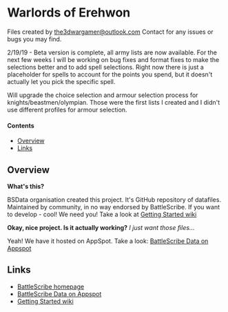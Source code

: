 Warlords of Erehwon
===================
Files created by the3dwargamer@outlook.com  Contact for any issues or bugs you may find. 

2/19/19 - Beta version is complete, all army lists are now available.  For the next few weeks I will be working on bug fixes and format fixes to make the selections better and to add spell selections.  Right now there is just a placeholder for spells to account for the points you spend, but it doesn't actually let you pick the specific spell.

Will upgrade the choice selection and armour selection process for knights/beastmen/olympian.  Those were the first lists I created and I didn't use different profiles for armour selection.
#### Contents ####

* [Overview][]
* [Links][]

## Overview ##
[Overview]: #overview

__What's this?__

BSData organisation created this project. It's GitHub repository of datafiles.
Maintained by community, in no way endorsed by BattleScribe. If you want
to develop - cool! We need you! Take a look at [Getting Started wiki][]

__Okay, nice project. Is it actually working?__ _I just want those files..._

Yeah! We have it hosted on AppSpot. Take a look: [BattleScribe Data on Appspot][]


## Links ##
[Links]: #links

* [BattleScribe homepage][]
* [BattleScribe Data on Appspot][]
* [Getting Started wiki][]


[BattleScribe homepage]: http://www.battlescribe.net/
[BattleScribe Data on Appspot]: http://battlescribedata.appspot.com/#/repos
[Getting Started wiki]: https://github.com/BSData/catalogue-development/wiki/Getting-Started#contributing
